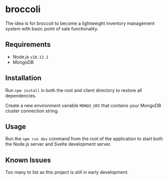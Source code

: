 # broccoli

The idea is for broccoli to become a lightweight inventory management system with basic point of sale functionality.

## Requirements

- Node.js `v18.12.1`
- MongoDB

## Installation

Run `npm install` in both the root and client directory to restore all dependencies.

Create a new environment variable `MONGO_URI` that contains your MongoDB cluster connection string.

## Usage

Run the `npm run dev` command from the root of the application to start both the Node.js server and Svelte development server.

## Known Issues

Too many to list as this project is still in early development.
